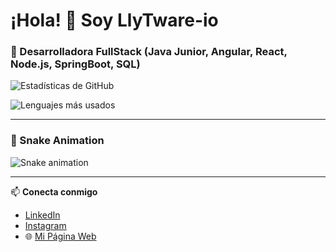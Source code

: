 # ¡Hola! 👋 Soy LlyTware-io

### 🚀 Desarrolladora FullStack (Java Junior, Angular, React, Node.js, SpringBoot, SQL)

![Estadísticas de GitHub](https://github-readme-stats.vercel.app/api?username=LlyTware-io&show_icons=true&theme=radical)  

![Lenguajes más usados](https://github-readme-stats.vercel.app/api/top-langs/?username=LlyTware-io&layout=compact&theme=radical)  

---

### 🐍 Snake Animation  
![Snake animation](https://github.com/LlyTware-io/LlyTware-io/blob/output/github-contribution-grid-snake.svg)  

---

📫 **Conecta conmigo**  
- [LinkedIn](https://linkedin.com/in/tu-usuario)  
- [Instagram](https://instagram.com/tu-usuario)  
- 🌐 [Mi Página Web](https://tudominio.com)  
